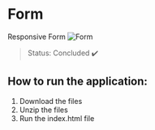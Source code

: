 # Form
Responsive Form
![Form](https://user-images.githubusercontent.com/81439723/114334311-b0a82380-9b20-11eb-9c1e-c0d278811827.PNG)

> Status: Concluded ✔️



## How to run the application:

1) Download the files
2) Unzip the files
3) Run the index.html file
